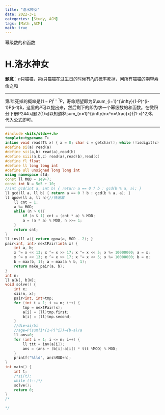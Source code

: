 ```yaml
---
title: "洛水神女"
date: 2022-3-1
categories: [Study, ACM]
tags: [Math ,ACM]
math: true
---
```


幂级数的和函数

<!-- more -->

# H.洛水神女

**题意**：$n$只猫猫，第$i$只猫猫在过生日的时候有$P_i$的概率死掉，问所有猫猫的期望寿命之和

***

第$i$年死掉的概率是$(1-P)^{i-1}P$，寿命期望即为$\sum_{i=1}^{\infty}(1-P)^{i-1}P(i-1)$，这里的$P$可以提出来，然后剩下的即为求一个幂级数的和函数。在微积分下册P244习题2(1)可以知道$\sum_{n=1}^{\infty}nx^n=\frac{x}{(1-x)^2}$，代入公式即可。

***

```c++
#include <bits/stdc++.h>
template<typename T>
inline void read(T& x) { x = 0; char c = getchar(); while (!isdigit(c))c = getchar(); while (isdigit(c)) { x = x * 10 + c - '0'; c = getchar(); } }
#define si(a) read(a)
#define sii(a,b) read(a),read(b)
#define siii(a,b,c) read(a),read(b),read(c)
#define fl float
#define ll long long int
#define ull unsigned long long int
using namespace std;
const ll MOD = 1e9+7;
const int N = 5e5 + 10;
//int gcd(int a, int b) { return a == 0 ? b : gcd(b % a, a); }
ll gcd(ll a, ll b) { return a == 0 ? b : gcd(b % a, a); }
ll qpow(ll a, ll n){//快速幂
    ll cnt = 1;
    a %= MOD;
    while (n > 0){
        if (n & 1) cnt = (cnt * a) % MOD;
        a = (a * a) % MOD, n >>= 1;
    }
    return cnt;
}
ll inv(ll a){ return qpow(a, MOD - 2); }
pair<int, int> nextPair(int& x) {
    int a, b;
    x ^= x << 13; x ^= x >> 17; x ^= x << 5; x %= 10000000; a = x;
    x ^= x << 13; x ^= x >> 17; x ^= x << 5; x %= 10000000; b = x;
    b = max(b, 1); a = max(a % b, 1);
    return make_pair(a, b);
}
int n;
ll a[N], b[N];
void solve() {
    int x;
    sii(n, x);
    pair<int, int>tmp;
    for (int i = 1; i <= n; i++) {
        tmp = nextPair(x);
        a[i] = (ll)tmp.first;
        b[i] = (ll)tmp.second;
    }
    //die→ai/bi
    //age→P(sum{i*(1-P)^i})→(b-a)/a
    ll ans=0;
    for (int i = 1; i <= n; i++) {
        ll ttt = inv(a[i]);
        ans = (ans + (b[i]-a[i]) * ttt %MOD) % MOD;
    }
    printf("%lld", ans%MOD+n);
}
int main() {
	int t;
	/*si(t);
	while (t--)*/
	solve();
	return 0;
}
/*

*/
```

